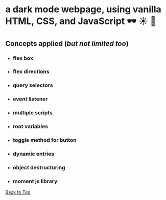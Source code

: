 <a name="custom_anchor_name"></a>
# a dark mode webpage, using vanilla HTML, CSS, and JavaScript :dark_sunglasses: :sunny: :night_with_stars:
## Concepts applied (*but not limited too*)

- ### flex box
- ### flex directions
- ### query selectors
- ### event listener
- ### multiple scripts
- ### root variables
- ### toggle method for button
- ### dynamic entries
- ### object destructuring
- ### moment js library 


[Back to Top](#custom_anchor_name)

